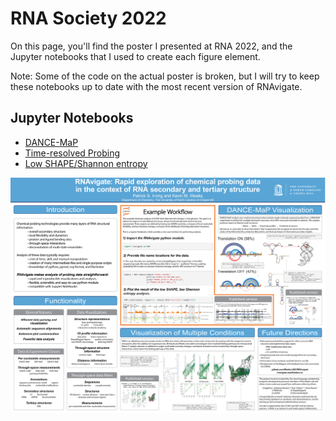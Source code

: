 RNA Society 2022
================

On this page, you'll find the poster I presented at RNA 2022, and the Jupyter
notebooks that I used to create each figure element.

Note: Some of the code on the actual poster is broken, but I will try to keep
these notebooks up to date with the most recent version of RNAvigate.

Jupyter Notebooks
-----------------
- [DANCE-MaP](poster/addRS/AddWT.ipynb)
- [Time-resolved Probing](poster/RNaseP/RNaseP.ipynb)
- [Low SHAPE/Shannon entropy](poster/denv2/DENV2.ipynb)

![RNAvigate Poster](img/RNAvigatePoster.png)
